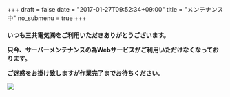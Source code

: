 +++
draft = false
date = "2017-01-27T09:52:34+09:00"
title = "メンテナンス中"
no_submenu = true
+++
  <div class="container">
  <div class="row">
  <div class="col-sm-12"><h4 class="text-center"><p>いつも三共電気㈱をご利用いただきありがとうございます。</p><p>只今、サーバーメンテナンスの為Webサービスがご利用いただけなくなっております。</p><p>ご迷惑をお掛け致しますが作業完了までお待ちください。</p>
  <img src="images/mente.png" class="img-responsive center-block"></h4>
  </div>
  </div>
  </div>
